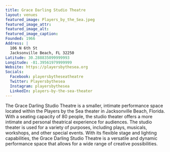 ```yaml
---
title: Grace Darling Studio Theatre
layout: venues
featured_image: Players_by_the_Sea.jpeg
featured_image_attr:
featured_image_alt:
featured_image_caption:
Founded: 1966
Address: |
  106 N 6th St
  Jacksonville Beach, FL 32250
Latitude: 30.288835099999993
Longitude: -81.39561979999999
Website: https://playersbythesea.org
Socials:
  Facebook: playersbytheseatheatre
  Twitter: Playersbythesea
  Instagram: playersbythesea
  LinkedIn: players-by-the-sea-theater
---
```

The Grace Darling Studio Theatre is a smaller, intimate performance space located within the Players by the Sea theater in Jacksonville Beach, Florida. With a seating capacity of 80 people, the studio theater offers a more intimate and personal theatrical experience for audiences. The studio theater is used for a variety of purposes, including plays, musicals, workshops, and other special events. With its flexible stage and lighting capabilities, the Grace Darling Studio Theatre is a versatile and dynamic performance space that allows for a wide range of creative possibilities. 